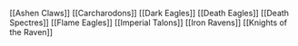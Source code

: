 [[Ashen Claws]]
[[Carcharodons]]
[[Dark Eagles]]
[[Death Eagles]]
[[Death Spectres]]
[[Flame Eagles]]
[[Imperial Talons]]
[[Iron Ravens]]
[[Knights of the Raven]]